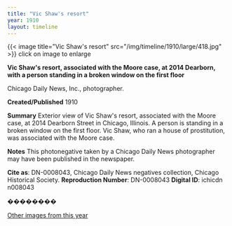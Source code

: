 ```yaml
---
title: "Vic Shaw's resort"
year: 1910
layout: timeline
---
```


{{< image title="Vic Shaw's resort" src="/img/timeline/1910/large/418.jpg" >}}
click on image to enlarge

__**Vic Shaw's resort, associated with the Moore case, at 2014 Dearborn, with a person standing in a broken window on the first floor**__

Chicago Daily News, Inc., photographer.

**Created/Published**
1910

**Summary**
Exterior view of Vic Shaw's resort, associated with the Moore case, at 2014 Dearborn Street in Chicago, Illinois. A person is standing in a broken window on the first floor. Vic Shaw, who ran a house of prostitution, was associated with the Moore case.

**Notes**
This photonegative taken by a Chicago Daily News photographer may have been published in the newspaper.

__Cite as__: DN-0008043, Chicago Daily News negatives collection, Chicago Historical Society.
__Reproduction Number__: DN-0008043
__Digital ID__: ichicdn n008043

��������

[Other images from this year](/historical/timeline/1910)